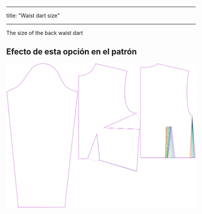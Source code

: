 - - -
title: "Waist dart size"
- - -

The size of the back waist dart

## Efecto de esta opción en el patrón

![Esta imagen muestra el efecto de esta opción superponiendo varias variantes que tienen un valor diferente para esta opción](breanna_waistdartsize_sample.svg "Efecto de esta opción en el patrón")
